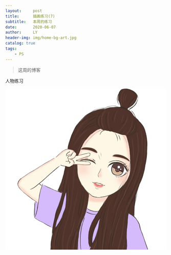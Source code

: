 ```yaml
---
layout:     post
title:      插画练习(7)
subtitle:   本周的练习
date:       2020-06-07
author:     LY
header-img: img/home-bg-art.jpg
catalog: true
tags:
    - PS
---
```


> 这周的博客

人物练习

![](/img/2020060701.png)


